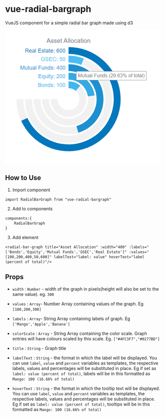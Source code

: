 # vue-radial-bargraph
VueJS component for a simple radial bar graph made using d3

<p align="center">
    <img src="./assets/ss1.png"/>
</p>

## How to Use

1. Import component 
```
import RadialBarGraph from "vue-radial-bargraph"
```

2. Add to components  
```
components:{
    RadialBarGraph
}
```

3. Add element
```
<radial-bar-graph title="Asset Allocation" :width="400" :labels="['Bonds','Equity','Mutual Funds','GSEC','Real Estate']" :values="[100,200,400,50,600]" labelText="label: value" hoverText="label (percent of total)"/>
```

## Props

- `width` : `Number` - width of the graph in pixels(height will also be set to the same value). eg. `300`

- `values` : `Array`- Number Array containing values of the graph. Eg `[100,200,300]`

- `labels` : `Array`- String Array containing labels of graph. Eg `['Mango','Apple','Banana']`

- `colorScale` : `Array` - String Array containing the color scale. Graph entries will have colours scaled by this scale. Eg. `["#4FC3F7","#0277BD"]`

- `title` : `String` - Graph title 

- `labelText` : `String` - the format in which the label will be displayed. You can use `label`, `value` and `percent` variables as templates, the respective labels, values and percentages will be substituted in place. Eg if set as `label: value (percent of total)`, labels will be in this formatted as `Mango: 100 (16.66% of total)`

- `hoverText` : `String` - the format in which the tooltip text will be displayed. You can use `label`, `value` and `percent` variables as templates, the respective labels, values and percentages will be substituted in place. Eg if set as `label: value (percent of total)`, tooltips will be in this formatted as `Mango: 100 (16.66% of total)`
